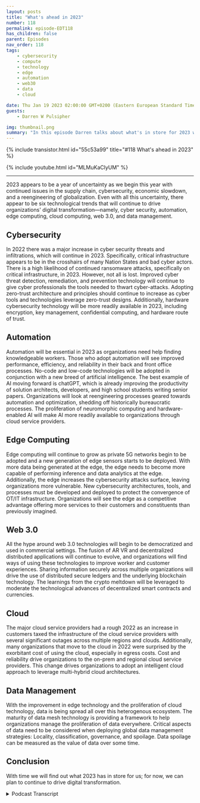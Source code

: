```yaml
---
layout: posts
title: "What's ahead in 2023"
number: 118
permalink: episode-EDT118
has_children: false
parent: Episodes
nav_order: 118
tags:
    - cybersecurity
    - compute
    - technology
    - edge
    - automation
    - web30
    - data
    - cloud

date: Thu Jan 19 2023 02:00:00 GMT+0200 (Eastern European Standard Time)
guests:
    - Darren W Pulsipher

img: thumbnail.png
summary: "In this episode Darren talks about what's in store for 2023 where he reviews his predictions on the critical elements of digital transformation in the year ahead."
---
```


{% include transistor.html id="55c53a99" title="#118 What's ahead in 2023" %}

{% include youtube.html id="MLMuKaClyUM" %}

---

2023 appears to be a year of uncertainty as we begin this year with continued issues in the supply chain, cybersecurity, economic slowdown, and a reengineering of globalization. Even with all this uncertainty, there appear to be six technological trends that will continue to drive organizations' digital transformation—namely, cyber security, automation, edge computing, cloud computing, web 3.0, and data management.

## Cybersecurity

In 2022 there was a major increase in cyber security threats and infiltrations, which will continue in 2023. Specifically, critical infrastructure appears to be in the crosshairs of many Nation States and bad cyber actors. There is a high likelihood of continued ransomware attacks, specifically on critical infrastructure, in 2023. However, not all is lost. Improved cyber threat detection, remediation, and prevention technology will continue to give cyber professionals the tools needed to thwart cyber-attacks. Adopting zero-trust architecture and principles should continue to increase as cyber tools and technologies leverage zero-trust designs. Additionally, hardware cybersecurity technology will be more readily available in 2023, including encryption, key management, confidential computing, and hardware route of trust.

## Automation

Automation will be essential in 2023 as organizations need help finding knowledgeable workers. Those who adopt automation will see improved performance, efficiency, and reliability in their back and front office processes. No-code and low-code technologies will be adopted in conjunction with a new breed of artificial intelligence. The best example of AI moving forward is chatGPT, which is already improving the productivity of solution architects, developers, and high school students writing senior papers. Organizations will look at reengineering processes geared towards automation and optimization, shedding off historically bureaucratic processes. The proliferation of neuromorphic computing and hardware-enabled AI will make AI more readily available to organizations through cloud service providers.

## Edge Computing 

Edge computing will continue to grow as private 5G networks begin to be adopted and a new generation of edge sensors starts to be deployed. With more data being generated at the edge, the edge needs to become more capable of performing inference and data analytics at the edge. Additionally, the edge increases the cybersecurity attacks surface, leaving organizations more vulnerable. New cybersecurity architectures, tools, and processes must be developed and deployed to protect the convergence of OT/IT infrastructure. Organizations will see the edge as a competitive advantage offering more services to their customers and constituents than previously imagined.

## Web 3.0

All the hype around web 3.0 technologies will begin to be democratized and used in commercial settings. The fusion of AR VR and decentralized distributed applications will continue to evolve, and organizations will find ways of using these technologies to improve worker and customer experiences. Sharing information securely across multiple organizations will drive the use of distributed secure ledgers and the underlying blockchain technology. The learnings from the crypto meltdown will be leveraged to moderate the technological advances of decentralized smart contracts and currencies.

## Cloud

The major cloud service providers had a rough 2022 as an increase in customers taxed the infrastructure of the cloud service providers with several significant outages across multiple regions and clouds. Additionally, many organizations that move to the cloud in 2022 were surprised by the exorbitant cost of using the cloud, especially in egress costs. Cost and reliability drive organizations to the on-prem and regional cloud service providers. This change drives organizations to adopt an intelligent cloud approach to leverage multi-hybrid cloud architectures.

## Data Management

With the improvement in edge technology and the proliferation of cloud technology, data is being spread all over this heterogenous ecosystem. The maturity of data mesh technology is providing a framework to help organizations manage the proliferation of data everywhere. Critical aspects of data need to be considered when deploying global data management strategies: Locality, classification, governance, and spoilage. Data spoilage can be measured as the value of data over some time.

## Conclusion

With time we will find out what 2023 has in store for us; for now, we can plan to continue to drive digital transformation.



<details>
<summary> Podcast Transcript </summary>

<p>﻿1</p>
<p>Hello, this is Darren</p>
<p>Pulsipher, chief solution,architect of public sector at Intel.</p>
<p>And welcome to Embracing</p>
<p>Digital Transformation,where we investigate effective change,leveraging people processand technology.</p>
<p>On today's episode, what's ahead for 2023with special guest me, Darren Pulsipher,your host.</p>
<p>Hey, on today's episode it's just me againbecause we're going to talk aboutwhat's ahead in 2023,not just for the podcast,but also where we're seeing digitaltransformationtrends moving forward in 2023.</p>
<p>Most definitely 2023is a year of uncertaintywith a lot of the economic changethat we're seeing,a lot of supply chain shortagesthat we're still dealing with.</p>
<p>There's a lot of uncertaintyin the markets, but I found six trendsthat I thinkwe're going to see big in 2023and some of hey, some of my fellowtravelers believe the same thing.</p>
<p>I looked at some of their blogs,some of their reports, too,and they kind of line upwith what I was thinking as well.</p>
<p>So let's go through them.</p>
<p>There are six anchors.</p>
<p>I love the number six for four,these sorts of things.</p>
<p>The first one and probablythe one we'll see the most of this year,unfortunately, is cybersecurity.</p>
<p>I think it's going to be big this year.</p>
<p>I think we're going to havesome major breachesas the war continues to go on in</p>
<p>Russia and Ukraine.</p>
<p>I think that's going to spill overinto other countriesas far as cyber warfare goes.</p>
<p>And so we're going to see a lot in that.</p>
<p>I'll talk about that edge computing,</p>
<p>I think will continue to growand we'll see more of that.</p>
<p>I also think because of the shortage in inin supply ofhuman resources, of of people,we're going to see an uptick in automationthis year, a big uptick.</p>
<p>I think we're also going to seesome changes in cloud technology,not in the offerings that are given,but we're going to see a risein some of the regional cloudservice providers and we're going to seea big risein the multi hybrid cloud concept.</p>
<p>And I also think and here are twobig ones, somewhat controversial ones,but I think data management is going to bea forefront this year as ouras our workloads are scatteredall over the placeand our data is scatteredall over, I think we're going to see moreimportance put on data managementand data governance.</p>
<p>And then last, most controversial will be</p>
<p>I think we're going to see somethingbig in Web 3.0, which includesa whole bunch of different things,which we'll talk about.</p>
<p>So, hey, let's dive right into the firstone, which is cybersecurity.</p>
<p>This was huge last year, but I thinkit's going to be huge again this year.</p>
<p>And I think the reason why is becausewe're going to see a increasein the number of threats.</p>
<p>I think the sophistication of the attackshave increased dramaticallyand I think nation statesare going to come as a bigger playerin cybersecurity,both offensive and defensive.</p>
<p>And I think some of those toolsthat they use are going to get outinto the public more.</p>
<p>We're going to start seeing scriptkiddies out there causing problems.</p>
<p>I also think we're goingto see more awareness of ransomwareand more techniques to combat ransomwareand to deal with ransomware effectively.</p>
<p>And probably one of my biggest concernsthat I have this year,and I voice this a couple of timesto some of my colleaguesas I think critical infrastructureis going to be under attack this year,which is really kind of scary for meas I look at critical infrastructure,as very vulnerablestill as they're still usinga traditional model of isolation,which has worked in the past.</p>
<p>But with some of the new cybertech techniques they are overcomingisolation,overcoming that traditional Purdue modelthat of professionalsand managers of critical infrastructurehave been leveraging for decades now.</p>
<p>It's starting to fall apart a little bit,so I'm a little concerned about that.</p>
<p>We'll have to see how that goes.</p>
<p>Now, it'snot all doom and gloom on cybersecurity.</p>
<p>There are some really great new toolsand techniques and technology that havethat are being deployednow as we speak, some new standardsthat are coming out in this area.</p>
<p>For example, zero trust.</p>
<p>We're seeing a lot of cybersecurityaround zero trust architecture,they call it.</p>
<p>A lot of it is more realm philosophy.</p>
<p>I haven't seen one product yetthat offers end to end zero trustarchitecture from endpoint managementall the way into the data centerand access across multiple cloudsand in data center and edge.</p>
<p>And no one has something like thatquite yet.</p>
<p>I see a lot of pieces and partsfitting together for that,but I see most organizationsstarting to really adopt Zero</p>
<p>Trust philosophy in the waythat they do their cybersecurity.</p>
<p>And and frankly,a lot of the tools that they havetoday can be used in that same philosophy.</p>
<p>It requiresprocess change and process improvement,which is the second thing I really seea big improvement in in this year.</p>
<p>There's a lot of really good cybersecurityhygiene, best practicesthat are out there.</p>
<p>I am hoping.</p>
<p>I am really hoping that OT professionalsstart adopting some of these cybersecurity things that we've been doingin the IT space for some time.</p>
<p>In fact, I'm hoping so much about it.</p>
<p>I'm actually doing researchfor a PhD dissertation on the subjectand my dissertation goessomething like finding the keycritical factorsthat are impeding OT from adopting i.t.</p>
<p>Cyber security best practices are some bigtitles like that, but it's importantand we need to find out what thoseimpediments are so we can overcome them.</p>
<p>I think part of the reason why we seethat is the otprofessionalshave been isolated from cyber attacksbecause of the Purdue modelthat they've been using where they isolatetheir network from the internet,from ot from I.T in their own companies.</p>
<p>But we're starting to see that break down.</p>
<p>So there are some thingsthat we got to do around that.</p>
<p>And last and probably the mostthe most valuable thingmoving forward is hardwareroot of trust and other hardwareenabled security techniqueslike hardware enabled encryption,hardware, secureenclaves and confidential computing.</p>
<p>These are all built into the hardware,much harder to overcome with cyber attacksthan software that we're doingsome of these things before.</p>
<p>So I think this is going to bea really good year for cybersecurityas far as new techanalogies, new techniques, new processes,</p>
<p>But we're going to needsome cultural change to make that happen,especially around critical infrastructure,like I've mentioned,and you're going to hear metalk a lot about itthis year on the podcast because to meit's so important that we educateand that we helpwith cyber hygiene, some basicthings that we can do across the industry.</p>
<p>Okay, all of thatcybersecurity is really important,but as everyone knows, no one likes to payfor cyber security up front.</p>
<p>They like to pay for it</p>
<p>When something's happenedand all your CISOs are out there, you'reyou're like, Yeah, I,</p>
<p>I hear that all the time, right?</p>
<p>Believe me, we're going to get some moneyfor cybersecurity this year,but I think we're goingto get even more money in automation,and I think we're going to get more moneyand investment in automationbecause it is still a tight jobmarket out there.</p>
<p>It is still hardto find people to do things.</p>
<p>So we're starting to see organizationsspend money on automation toolsto automate some of the workthat was done, some of themore repetitivework that is done by employeesthat they can't hire anymorebecause they can't find them.</p>
<p>And I think the cost benefit is there now.</p>
<p>I think automating with eitherno code or low codeor or even sometimes codingautomation,</p>
<p>I think all three of those are goingto grow more this year and there'ssome great platforms out there.</p>
<p>AI We're going to we're going to heara lot about these platforms this yearwe have</p>
<p>I went back and looked at all the podcasts</p>
<p>I've done, all 119 of themso far, 120 somewhere in that range,and we have quite a few on automation.</p>
<p>So go back and take a look at embracingdigital dot org.</p>
<p>You can type in automationand it will tell you all the podcastswe did aboutautomation, both RPA automationand also the beginnings.</p>
<p>And we're starting to see this of</p>
<p>A.I., and I think A.I.is going to be a huge thing this year.</p>
<p>I think the thing it kind of blossomeda little bit last year with Chat. GPT.</p>
<p>I've been playing around with this.</p>
<p>Oh my goodness, it is pretty cool.</p>
<p>I have to admit,and I can see people starting to use it.</p>
<p>I've even talked to some of my fellowsolution architects.</p>
<p>They're using chatto help them with some of their solutionarchitect work,which I think is fascinating.</p>
<p>Like which design pattern is bestused for this situation?</p>
<p>And they get a list of them where beforethey would have to be hunting and peckingthrough books or through articles.</p>
<p>So I'm starting to see these, let'scall them assistantsbeing a big tool that we're going to seepeople use more and more of this year.</p>
<p>And that's all in that air space.</p>
<p>I also see peoplelooking at process improvementand not just doing evolutionary processimprovement,but complete re architecting processesin their organizationsto start throwing out some of thatbureaucratic steps that were therebecause they've been there for decadesand we've always done it this way.</p>
<p>We're going to see some re-engineeringof some of those processes in a big waythis next year to simplifyand to automate those processesas much as possible.</p>
<p>And on top of all this automation,we have already seen a big, huge uptickin a hardware enabled A.I.that's going to make automationmuch easier to handlebecause some of the parts in automationthat are difficult is handlingall the variabilityand handling fuzzy inputs.</p>
<p>That's a that's a big problem, right?</p>
<p>I can look for patterns and things likethat that can help in that automation.</p>
<p>We're seeing a huge opportunityin hardware enabled a</p>
<p>I in both the cloud service providerswhich are offering itand of course in the chipsthat you can buyof both CPU's cheaperand other acceleratorslike neuromorphic computingand things like that,</p>
<p>You're going to see more of thatthis year and I think this is goingto be a big year for A.I.to kind of break out a little bit.</p>
<p>And I think you can look at Openaias one of those organizationsthat are really going to providereally valuable</p>
<p>AI tools for people to use inhelping them get their jobs donefaster and more effectively.</p>
<p>And that's part of all that automationaspect of machine.</p>
<p>Yeah.</p>
<p>Okay.</p>
<p>Next on the docket, it is edge computing.</p>
<p>Now, this isthis has been a darling of mine.</p>
<p>I really love the concept of edgecomputing.</p>
<p>As CPU's become lower wattageand more capable up the edge of the edgewith all the crazy sensors we have outthere are generatingjust tons of data, right?</p>
<p>We're talking zettabytes of data. Now,</p>
<p>I think we're going to see a big changethis yearwhere we can truly manage the edge.</p>
<p>There's lots of great tools out thereand we can start doing more inferenceat the edge.</p>
<p>We've got low wattageinference tools like neuromorphicchips out there,even low wattage CPUs out on the edgethat can actually do some work for us,which is really valuable.</p>
<p>Instead of moving 4Kstreams of data back to data centerto be analyzed for object detection,</p>
<p>I can now do that right at the edge.</p>
<p>And instead of sending gigabytesof streaming video data,</p>
<p>I can send kilobytes of object datathat I found instead.</p>
<p>Big, huge.</p>
<p>We're talking several factors,so I can actually manage more edge devicesand get the data offof those devices that I needand do it more effectively.</p>
<p>And that's not for every case.</p>
<p>But there's a lot of casesthat I can start looking at that.</p>
<p>So we're going to see more of thatstarting to come.</p>
<p>Also additionally,we're seeing a new emphasisin sensors and different kinds of sensors.</p>
<p>I've talked to a couple companiesand they are going to come on the showthis year that are doing custom sensorsthat do chemicaldetection, virus detection, smellchips, odor detection.</p>
<p>It's crazy.</p>
<p>The types of sensors that are coming out,we'll see increased use in light</p>
<p>AR and video together and meshing,having some sensor fusionto help with that.</p>
<p>And then I also thinkwe're going to see a rise in 5Gand private 5Gso that organizations can take morea better approachto connecting all these sensorswith a more reliablewhich I think will bea very interesting move forward.</p>
<p>As we put more devices on the edge,we're going to need security.</p>
<p>And it goes back to that cybersecurity thing.</p>
<p>We're going to need trusted Iot devices.</p>
<p>I know I deployed that device.</p>
<p>I know that device.</p>
<p>The data I'm getting fromthat device is trusted.</p>
<p>I can tell it hasn't been tampered with.</p>
<p>We're going to see more of thatto prevent spoofing</p>
<p>Iot devices out there.</p>
<p>We're going to have to dothese sorts of things to really make Iotand Edge edge computing really valuable.</p>
<p>We're going to see in thein the key areas, I think edge computing,we're going to see a lot ofa lot of changes this year is criticalinfrastructure managementas we're starting to see more attackson critical infrastructure,cyber attacks, we're going to have to putsmarter devices out on the edgeto do more detection of cyber eventsand more trusted Iot devices out there.</p>
<p>So I know when I'm updating thatis coming from a trusted devicethat we're going to we're going to see.</p>
<p>I'm hoping I'm just hoping the beginningsof an overhaulof the way we think about OT and criticalinfrastructure are some other big areas.</p>
<p>I think we're going to see edge computingmake some progress in is buildingmanufacturing for sure and health care.</p>
<p>We're already seeing an uptickin health care making are edge devices.</p>
<p>Unlike hospital beds, morereliable?</p>
<p>We're going to see them be more autonomouswhere they can move around the hospital,especially enabled by 5G.</p>
<p>We don't have cables everywhereand a bed can move around with a patientmore reliably and keep vital informationabout that patient in a protected way.</p>
<p>So I think there's lots of really cooluse cases around edgethat we're going to see blossom this year.</p>
<p>Okay.</p>
<p>The most controversial one,</p>
<p>LGM here right in the middle Web three Oh,now, all right.</p>
<p>I know you guys are like going Darren,</p>
<p>Darren is talking crypto again, right?</p>
<p>He's just trying totalk up his crypto. You know,whatever coin you have out there.</p>
<p>Well, all right.</p>
<p>I do have some crypto, I'll admit to it.</p>
<p>It's in the tank.</p>
<p>I don't ever seegetting that money back out,but I do see an uptick in the technologiesaround Web three datalike distributed secure ledgers.</p>
<p>I think as we look at waysthat we can secure our supply chainmore effectively,especially around software bombs,software building materials, we're goingto start looking at distributedsecure ledgers as a to make surethat there aren't changes to software.</p>
<p>That's where a lot of the attackshave happened recently in the DevOpspipeline, wherewe weren't even keeping a ledger,but people were having access to bombsand changing bombs and adding libraries.</p>
<p>I think we're going to seea mesh of distributed secure ledgerswith software build systemsto provide a more secure software bomb.</p>
<p>I also think the metaverseor the metaversekeeps going up and down.</p>
<p>We may see some uptick in that this year.</p>
<p>I'm kind of hoping we do because there'sa lot of promise around the conceptof the Metaverseand Air and VR combined together.</p>
<p>I see something there.</p>
<p>I also see asthe bankingis happening today, rightwhere we've got central banksthat are trying to control inflationand and pumping up economies.</p>
<p>I think we're going to see cryptokind of creep back in againas a decentralized alternative.</p>
<p>But that's just me thinkingand we most definitelyare going to see new useuse models for blockchain.</p>
<p>Even as much as I've interviewed a companyrecently to have them on the showthat are talking about a reliable storageof critical data in a blockchain,instead of just having normal backups,</p>
<p>I'm now backing it up into a blockchainwhere it's high.</p>
<p>I need it's very important I keep thisdata around as highly critical data,so we're going to see some interest dyinguses of Web 3.0 this year.</p>
<p>I'll keep my pulse on it for youand we'll talk about iton the show for sure.</p>
<p>All right.</p>
<p>Let's get into things that arethey sound a little mundane.</p>
<p>We've been talking cloud for years.</p>
<p>We've talked it cloud for years.</p>
<p>Last year was a banner yearfor the cloud service providersas their their revenues went up.</p>
<p>I think it was like 20.8% last year.</p>
<p>That's huge.</p>
<p>I thinkwe're going to see some changes this year.</p>
<p>And I think that's because the big boys,the big cloud serviceproviders had some reliability problemsthis last year.</p>
<p>Everyone knows about it.</p>
<p>No one really wants to talk about ittoo much.</p>
<p>But they had some reliability problemsand a lot of organizationsthat require four ninesor even three nines weren'teven getting nine to nines last year.</p>
<p>It's pretty patheticunless they had a multicloud or multiregion architecturewhere they really relied onmultiple locations and multiple cloudsto handle their reliability,then they were able to do that.</p>
<p>So I think those lessons learned,we're going to see more of that Multicloud</p>
<p>I also think we're going to seesome repatriation of workloadsback into the data centeras the cost of operating data centershas come down a little bitas the capabilities of the CPUhave gone up dramatically,processing per watthas decreaseddramatically in the data center.</p>
<p>So I think we're going to see somerepatriation this year to control costs.</p>
<p>I think a lot of the costs in the cloudwere a little out of whack for some peoplebecause they didn't truly understandthe cloud operating model.</p>
<p>So they're going to start lookingat changing the way theythey do cloud to a cloud,smart way of doing thingswhere my workloads can be more portableacross multiple cloudsand with managingmy data more effectivelybecause the biggest cost surprise,</p>
<p>I should say the biggest cost surprisethat people are seeing,frankly, is the egress costsof moving your data out of the cloud.</p>
<p>So we're going to seesome really interesting dataarchitectures come outof thisthat are almost like diode data, diodetype of architectures where I put data in,but it never comes back out.</p>
<p>And I may have multiple copiesof the same data going out,but that data never comes out.</p>
<p>Only inference from that data comes out,smaller data sets come out,which I think is going to be true, thatwe may see something like that.</p>
<p>So I think we're goingto see some shifts in cloud this year.</p>
<p>The cloud service providers are mostcertainly going to compete on services.</p>
<p>I think they need to step upto the security problems that we have,which is that shared security,the shared responsibility security model.</p>
<p>I think they're going to do more educationfor their customerson how to do that effectively,because it's a very difficult thing to doif you're not used to it.</p>
<p>And I think a lot of cloud serviceprovidersknow that's a problembecause their customers maybe say, well,</p>
<p>I don't even need a security team becausethe cloud is handling security for me.</p>
<p>And they're shouting,</p>
<p>No, no, you still need to manage your it'sstill your staff.</p>
<p>We don't manage all of your securitybecause there are things that you can doto actuallythwart the security measures thatthe cloud service providers have put in.</p>
<p>So we're goingto see more education in that space.</p>
<p>I think the cloud service providersknow thatand they want to do the bestfor their customers in this case.</p>
<p>So there you go.</p>
<p>All right.</p>
<p>The last but not least,and this is a big one for me, I love whatwe're seeing in data managementand we're seeing most of it comingbecause of low quality of data.</p>
<p>I've got data spread all over the place,especially when I startlooking at the edge.</p>
<p>As the edge has become more capable,</p>
<p>I'm collecting more data at the edge.</p>
<p>What do I do with that data?</p>
<p>How long do I keep it?</p>
<p>Who has access to it?</p>
<p>If I'm doing inference at the edge, wheredoes that data, the inferred data go?</p>
<p>We also see somethingvery fascinating with COVID, and we have</p>
<p>I haven't seen anyone really come upwith a good solution to this yet.</p>
<p>It is my laptop,</p>
<p>It is an edge device.</p>
<p>Now I've got critical informationon that edgeand you're thinking,</p>
<p>Damn, we've done that.</p>
<p>We know how to do that, right?</p>
<p>We just sinking into the cloudand it's managed in ourin a cloud security model that we have.</p>
<p>But my question to a lot of youis video conferencing.</p>
<p>Where are those videos landing?</p>
<p>Are they secure?</p>
<p>What's the governance model around that?</p>
<p>These are a lot of questionspeople aren't really think about or I'mstarting to see the rise of</p>
<p>AI where there's an A.I.guest on my on my web conference,and it is transcribing everythingthat's said.</p>
<p>Who's doing that transcription?</p>
<p>Which SAS model my using?</p>
<p>Is that data protected?</p>
<p>Who's doingthe security audits on all that?</p>
<p>There's a lot where is that data reside?</p>
<p>Is it there temporarilyor do they keep copies?</p>
<p>This all fits into this data management,which includesfour key areas that</p>
<p>I like to call locality classificationgovernance of the data, and a new termthat was taught to meby my Macromedia, which you're goingto see a podcast by Macromediathis this year on data spoilage.</p>
<p>What Darren youwhat are you talking about data spoilagedata hasdifferent value based off ofhow old it is.</p>
<p>Instant real timedata could be very valuable,especially in critical infrastructure,right?</p>
<p>Or it could be very valuable later on once</p>
<p>I've collected itand I'm doing training,but it might spoil over time.</p>
<p>It depends on the data.</p>
<p>Not all data is created equal.</p>
<p>Okay, We're starting to seesome really big new dataarchitectures that are out there,including the maturity of datamesh architectures,which I think are going to be greatas we start looking at datadifferently, as instead of</p>
<p>I need to bring all my data to one placeto do analytics, I now need to takethe analytics to where the data is.</p>
<p>I need to look at dataas a commodity that I can use.</p>
<p>I can monetize where it's at,</p>
<p>I can monetize it together.</p>
<p>So we're going to start seeinga lot more intelligent data movementacross this vast ecosystemin the data center, in the cloud,on the edge, And we're going to startseeing the emergence of data brokerages,global data networks that are sharedin coopetition type scenarios.</p>
<p>We're going to startseeing more of that stuff,and we're going to need a ways of doingthese types of analytics on shared datain a confidential way.</p>
<p>So I'm going to see confidential computingis going to be big this year,especially around data managementand new data business modelsthat we're going to see wherepeople are not sharing the data,but they're sharing analyticsfrom the data togetherand they're they're joining analyticsfrom their own private data sets togetherto improve the industryor the community as a whole.</p>
<p>So there's a lot of really cool thingsaround data managementthat I truly believe we'll see this year.</p>
<p>So I'm really interested in your feedbackon this.</p>
<p>Please put comments on the blogor on the podcast postor on the YouTube channel.</p>
<p>I check all of themand give me some of your ideas or go aheadand send me an email at Darren Dot Wdot Pulsifer at Intel AECOM.</p>
<p>I read the emails.</p>
<p>I enjoy feedback from you guys.</p>
<p>Tell me maybe what did I miss thatmaybe I missed something or somethingyou want to hear on the podcast this year?</p>
<p>I'm all ears.</p>
<p>I want to hear your feedback.</p>
<p>Thank you for listeningto Embracing Digital Transformation today.</p>
<p>If you enjoyed our podcast, give itfive stars on your favorite podcast siteor YouTube channel,you can find out more informationabout embracing digital transformationand embracingdigital.org.</p>
<p>Until nexttime, go out and do something wonderful.</p>

</details>

